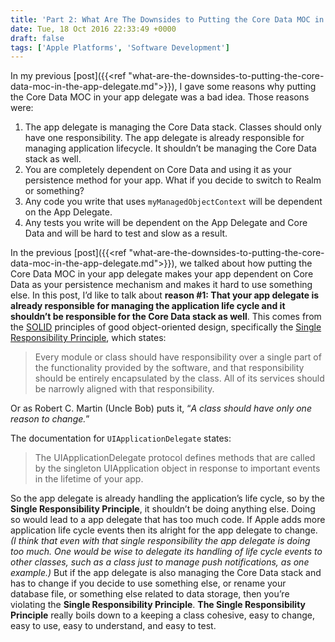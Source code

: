```yaml
---
title: 'Part 2: What Are The Downsides to Putting the Core Data MOC in the App Delegate'
date: Tue, 18 Oct 2016 22:33:49 +0000
draft: false
tags: ['Apple Platforms', 'Software Development']
---
```


In my previous [post]({{<ref "what-are-the-downsides-to-putting-the-core-data-moc-in-the-app-delegate.md">}}), I gave some reasons why putting the Core Data MOC in your app delegate was a bad idea. Those reasons were:

1. The app delegate is managing the Core Data stack. Classes should only have one responsibility. The app delegate is already responsible for managing application lifecycle. It shouldn’t be managing the Core Data stack as well.
2. You are completely dependent on Core Data and using it as your persistence method for your app. What if you decide to switch to Realm or something?
3. Any code you write that uses `myManagedObjectContext` will be dependent on the App Delegate.
4. Any tests you write will be dependent on the App Delegate and Core Data and will be hard to test and slow as a result.

In the previous [post]({{<ref "what-are-the-downsides-to-putting-the-core-data-moc-in-the-app-delegate.md">}}), we talked about how putting the Core Data MOC in your app delegate makes your app dependent on Core Data as your persistence mechanism and makes it hard to use something else. In this post, I’d like to talk about **reason #1: That your app delegate is already responsible for managing the application life cycle and it shouldn’t be responsible for the Core Data stack as well**. This comes from the [SOLID](https://en.wikipedia.org/wiki/SOLID_(object-oriented_design)) principles of good object-oriented design, specifically the [Single Responsibility Principle](https://en.wikipedia.org/wiki/Single_responsibility_principle), which states:

> Every module or class should have responsibility over a single part of the functionality provided by the software, and that responsibility should be entirely encapsulated by the class. All of its services should be narrowly aligned with that responsibility.

Or as Robert C. Martin (Uncle Bob) puts it, “_A class should have only one reason to change._”

The documentation for `UIApplicationDelegate` states:

> The UIApplicationDelegate protocol defines methods that are called by the singleton UIApplication object in response to important events in the lifetime of your app.

So the app delegate is already handling the application’s life cycle, so by the **Single Responsibility Principle**, it shouldn’t be doing anything else. Doing so would lead to a app delegate that has too much code. If Apple adds more application life cycle events then its alright for the app delegate to change. _(I think that even with that single responsibility the app delegate is doing too much. One would be wise to delegate its handling of life cycle events to other classes, such as a class just to manage push notifications, as one example.)_ But if the app delegate is also managing the Core Data stack and has to change if you decide to use something else, or rename your database file, or something else related to data storage, then you’re violating the **Single Responsibility Principle**. **The Single Responsibility Principle** really boils down to a keeping a class cohesive, easy to change, easy to use, easy to understand, and easy to test.
